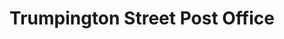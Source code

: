 ---
title: "Trumpington Street Post Office"
url: /cambridge/trumpington-street-post-office/
shop: Lebensmittel
---